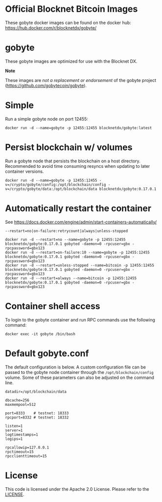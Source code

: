 Official Blocknet Bitcoin Images
=================================

These gobyte docker images can be found on the docker hub: https://hub.docker.com/r/blocknetdx/gobyte/

gobyte
========

These gobyte images are optimized for use with the Blocknet DX.

**Note**

These images are _not a replacement or endorsement_ of the gobyte project (https://github.com/gobytecoin/gobyte).


Simple
======

Run a simple gobyte node on port 12455:
```
docker run -d --name=gobyte -p 12455:12455 blocknetdx/gobyte:latest
```


Persist blockchain w/ volumes
=============================

Run a gobyte node that persists the blockchain on a host directory. Recommended to avoid time consuming resyncs when updating to later container versions.
```
docker run -d --name=gobyte -p 12455:12455 -v=/crypto/gobyte/config:/opt/blockchain/config -v=/crypto/gobyte/data:/opt/blockchain/data blocknetdx/gobyte:0.17.0.1
```


Automatically restart the container
===================================

See https://docs.docker.com/engine/admin/start-containers-automatically/

`--restart=no|on-failure:retrycount|always|unless-stopped`

```
docker run -d --restart=no --name=gobyte -p 12455:12455 blocknetdx/gobyte:0.17.0.1 gobyted -daemon=0 -rpcuser=gbx -rpcpassword=gbx123
docker run -d --restart=on-failure:10 --name=gobyte -p 12455:12455 blocknetdx/gobyte:0.17.0.1 gobyted -daemon=0 -rpcuser=gbx -rpcpassword=gbx123
docker run -d --restart=unless-stopped --name=bitcoin -p 12455:12455 blocknetdx/gobyte:0.17.0.1 gobyted -daemon=0 -rpcuser=gbx -rpcpassword=gbx123
docker run -d --restart=always --name=bitcoin -p 12455:12455 blocknetdx/gobyte:0.17.0.1 gobyted -daemon=0 -rpcuser=gbx -rpcpassword=gbx123
```


Container shell access
======================

To login to the gobyte container and run RPC commands use the following command:
```
docker exec -it gobyte /bin/bash
```


Default gobyte.conf
=====================

The default configuration is below. A custom configuration file can be passed to the gobyte  node container through the `/opt/blockchain/config` volume. Some of these parameters can also be adjusted on the command line.
```
datadir=/opt/blockchain/data

dbcache=256
maxmempool=512

port=8333    # testnet: 18333
rpcport=8332 # testnet: 18332

listen=1
server=1
logtimestamps=1
logips=1

rpcallowip=127.0.0.1
rpctimeout=15
rpcclienttimeout=15
```


License
=======

This code is licensed under the Apache 2.0 License. Please refer to the [LICENSE](https://github.com/BlocknetDX/dockerimages/blob/master/LICENSE).